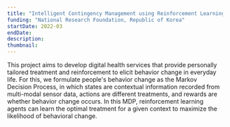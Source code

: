 ```yaml
---
title: "Intelligent Contingency Management using Reinforcement Learning for Health Behavior Promotion in Everyday Life"
funding: "National Research Foundation, Republic of Korea"
startDate: 2022-03
endDate: 
description: 
thumbnail:  
---
```

This project aims to develop digital health services that provide personally tailored treatment and reinforcement to elicit behavior change in everyday life. For this, we formulate people's behavior change as the Markov Decision Process, in which states are contextual information recorded from multi-modal sensor data, actions are different treatments, and rewards are whether behavior change occurs. In this MDP, reinforcement learning agents can learn the optimal treatment for a given context to maximize the likelihood of behavioral change.